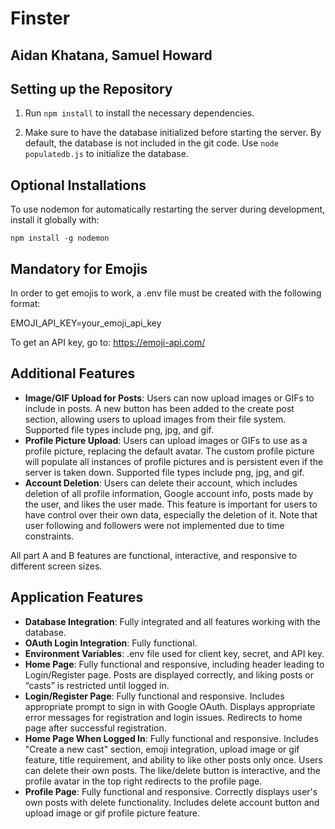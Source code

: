# Finster

## Aidan Khatana, Samuel Howard

## Setting up the Repository

1. Run `npm install` to install the necessary dependencies.

2. Make sure to have the database initialized before starting the server. By default, the database is not included in the git code. Use `node populatedb.js` to initialize the database.

## Optional Installations

To use nodemon for automatically restarting the server during development, install it globally with:

```npm install -g nodemon```

## Mandatory for Emojis

In order to get emojis to work, a .env file must be created with the following format:

EMOJI_API_KEY=your_emoji_api_key

To get an API key, go to: https://emoji-api.com/

## Additional Features

- **Image/GIF Upload for Posts**: Users can now upload images or GIFs to include in posts. A new button has been added to the create post section, allowing users to upload images from their file system. Supported file types include png, jpg, and gif.
- **Profile Picture Upload**: Users can upload images or GIFs to use as a profile picture, replacing the default avatar. The custom profile picture will populate all instances of profile pictures and is persistent even if the server is taken down. Supported file types include png, jpg, and gif.
- **Account Deletion**: Users can delete their account, which includes deletion of all profile information, Google account info, posts made by the user, and likes the user made. This feature is important for users to have control over their own data, especially the deletion of it. Note that user following and followers were not implemented due to time constraints.

All part A and B features are functional, interactive, and responsive to different screen sizes.

## Application Features

- **Database Integration**: Fully integrated and all features working with the database.
- **OAuth Login Integration**: Fully functional.
- **Environment Variables**: .env file used for client key, secret, and API key.
- **Home Page**: Fully functional and responsive, including header leading to Login/Register page. Posts are displayed correctly, and liking posts or “casts” is restricted until logged in.
- **Login/Register Page**: Fully functional and responsive. Includes appropriate prompt to sign in with Google OAuth. Displays appropriate error messages for registration and login issues. Redirects to home page after successful registration.
- **Home Page When Logged In**: Fully functional and responsive. Includes "Create a new cast" section, emoji integration, upload image or gif feature, title requirement, and ability to like other posts only once. Users can delete their own posts. The like/delete button is interactive, and the profile avatar in the top right redirects to the profile page.
- **Profile Page**: Fully functional and responsive. Correctly displays user's own posts with delete functionality. Includes delete account button and upload image or gif profile picture feature.
